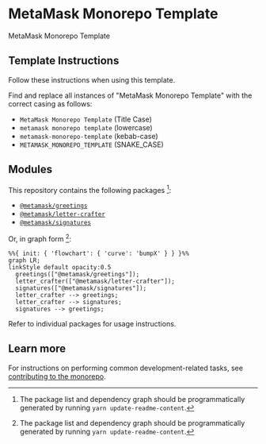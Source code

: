 # MetaMask Monorepo Template

MetaMask Monorepo Template

## Template Instructions

Follow these instructions when using this template.

Find and replace all instances of "MetaMask Monorepo Template" with the correct casing as follows:

- `MetaMask Monorepo Template` (Title Case)
- `metamask monorepo template` (lowercase)
- `metamask-monorepo-template` (kebab-case)
- `METAMASK_MONOREPO_TEMPLATE` (SNAKE_CASE)

## Modules

This repository contains the following packages [^fn1]:

<!-- start package list -->

- [`@metamask/greetings`](packages/greetings)
- [`@metamask/letter-crafter`](packages/letter-crafter)
- [`@metamask/signatures`](packages/signatures)

<!-- end package list -->

Or, in graph form [^fn1]:

<!-- start dependency graph -->

```mermaid
%%{ init: { 'flowchart': { 'curve': 'bumpX' } } }%%
graph LR;
linkStyle default opacity:0.5
  greetings(["@metamask/greetings"]);
  letter_crafter(["@metamask/letter-crafter"]);
  signatures(["@metamask/signatures"]);
  letter_crafter --> greetings;
  letter_crafter --> signatures;
  signatures --> greetings;
```

<!-- end dependency graph -->

Refer to individual packages for usage instructions.

## Learn more

For instructions on performing common development-related tasks, see [contributing to the monorepo](./docs/contributing.md).

[^fn1]: The package list and dependency graph should be programmatically generated by running `yarn update-readme-content`.
